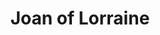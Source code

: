 ---
title: Joan of Lorraine
year: 1952
opening_date: 1952-04-18
closing_date: 1952-04-26
layout: productions
featured_image: 
image_caption:
image_credit:
playbill: 
category: 
Theatre: Theatre Jacksonville
Venue: Little Theatre
cast:
  Al: Gene Patton
  Champlain: James Beach
  Charles Elling: Don Heebner
  Farwell: Jimmie Horn
  Gardner: Budd Porter
  Jeffson: Elmo Lehman
  Jimmy Masters: Leonard Mosby
  Jo Cordwell: Jack Vaughn
  Kipner: James Osbaldeston
  Les Ward: Jack Harrell
  Long: Gene Sayre
  Marie: Dorothy Whitson
  Mary Grey: Marion Conner
  Miss Reaves: Shirley Jean Ost
  Miss Sadler: Natalie Clarke
  Noble: Larry Zell
  Quirke: Leonard Tucker
  Robert Dollner: Edward Johnson
  Sheppard: George Spelvin
  Smith: Clarence Rivers
  Tessie: Helen Giles
crew:
  Assistant Director: Leonard Tucker
  Construction and painting:
    - Charles Tyler
    - Howard Clarke
    - Doris Trevor
    - Lucky Prows
    - Kathryn Whitson
    - Budd Porter
    - Leonard Mosby
    - Su Hawkins
    - Walter Quattlebaum
    - Eileen Quattlebaum
    - Howard Clarke
    - Charles Tyler
  Direction Supervisor: Jewett Ashley
  Director: Paul E. Geisenhof
  Lighting: Walter Quattlebaum
  Make-up Assistant:
    - Jay Harder
    - Grace E. Miles
    - Ken Burton
    - Mary Howell
    - Ernestine Taylor
    - Ruth Hamilton
  Make-up Chairman: Richard Kaszner, Jr.
  Set and Technical Direction: Pete House
  Sound:
    - Peggy Gift
    - Eileen Quattlebaum
  Stage Manager: Su Hawkins
  Wardrobe Assistant:
    - Polly Clendenning
    - Fay Morton
    - Helen List
    - Edythe Price
    - Georgia Jinks
    - Elva Stein
    - Vivian Stein
    - Margaret Fairweather
  Wardrobe Chairman: Eula Mae Snow
orchestra:
external_links:
---